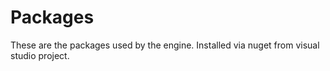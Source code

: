 # Packages

These are the packages used by the engine. Installed via nuget from visual studio project.